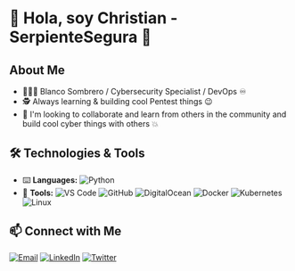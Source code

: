 # 👋 Hola, soy Christian - SerpienteSegura 🐍

## About Me
- 👨🏻‍💻 Blanco Sombrero / Cybersecurity Specialist / DevOps ♾️
- 🕵️ Always learning & building cool Pentest things 😉
- 👾 I'm looking to collaborate and learn from others in the community and build cool cyber things with others 💥

## 🛠️ Technologies & Tools
- ⌨️ **Languages:** ![Python](https://img.shields.io/badge/Python-3776AB?style=for-the-badge&logo=python&logoColor=white)
- 🔨 **Tools:** ![VS Code](https://img.shields.io/badge/VS_Code-007ACC?style=for-the-badge&logo=visual-studio-code&logoColor=white) ![GitHub](https://img.shields.io/badge/GitHub-181717?style=for-the-badge&logo=github&logoColor=white) ![DigitalOcean](https://img.shields.io/badge/DigitalOcean-0080FF?style=for-the-badge&logo=digitalocean&logoColor=white) ![Docker](https://img.shields.io/badge/Docker-2496ED?style=for-the-badge&logo=docker&logoColor=white) ![Kubernetes](https://img.shields.io/badge/Kubernetes-326CE5?style=for-the-badge&logo=kubernetes&logoColor=white) ![Linux](https://img.shields.io/badge/Linux-FCC624?style=for-the-badge&logo=linux&logoColor=black)

## 📫 Connect with Me

[![Email](https://img.shields.io/badge/Email-D14836?style=for-the-badge&logo=gmail&logoColor=white)](mailto:contact@serpientesegura.com)
[![LinkedIn](https://img.shields.io/badge/LinkedIn-0077B5?style=for-the-badge&logo=linkedin&logoColor=white)](https://linkedin.com/in/cddominguez/)
[![Twitter](https://img.shields.io/badge/Twitter-1DA1F2?style=for-the-badge&logo=twitter&logoColor=white)](https://x.com/SerpienteSegura)
<!---
cddominguez/cddominguez is a ✨ special ✨ repository because its `README.md` (this file) appears on your GitHub profile.
You can click the Preview link to take a look at your changes.
--->
